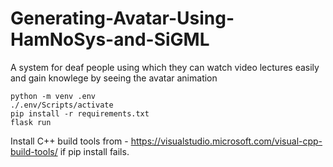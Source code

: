 # Generating-Avatar-Using-HamNoSys-and-SiGML
A system for deaf people using which they can watch video lectures easily and gain knowlege by seeing the avatar animation

```
python -m venv .env
./.env/Scripts/activate
pip install -r requirements.txt
flask run
```

Install C++ build tools from - https://visualstudio.microsoft.com/visual-cpp-build-tools/ if pip install fails.